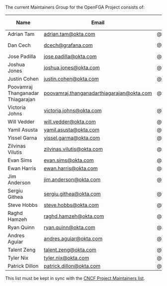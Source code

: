 The current Maintainers Group for the OpenFGA Project consists of:

| Name                             | Email                                      | Github           | Organization |	Repositories/Areas of Expertise | Added/Renewed On |
| ---------------------------------|--------------------------------------------|------------------|--------------|---------------------------------|------------|
| Adrian Tam                       | <adrian.tam@okta.com>                      | @adriantam       | Okta         | openfga                         | 2025-02-07 |  
| Dan Cech                         | <dcech@grafana.com>                        | @DanCech         | Grafana Labs | openfga                         | 2025-02-07 | 
| Jose Padilla                     | <jose.padilla@okta.com>                    | @jpadilla        | Okta         | openfga                         | 2025-02-07 |  
| Joshua Jones                     | <joshua.jones@okta.com>                    | @senojj          | Okta         | openfga                         | 2025-02-07 |   
| Justin Cohen                     | <justin.cohen@okta.com>                    | @justincoh       | Okta         | openfga                         | 2025-02-07 |  
| Poovamraj Thanganadar Thiagarajan| <poovamraj.thanganadarthiagarajan@okta.com>| @poovamraj       | Okta         | openfga                         | 2025-02-07 |  
| Victoria Johns                   | <victoria.johns@okta.com>                  | @vic-dev         | Okta         | openfga                         | 2025-02-07 |  
| Will Vedder                      | <will.vedder@okta.com>                     | @willvedd        | Okta         | openfga                         | 2025-02-07 |  
| Yamil Asusta                     | <yamil.asusta@okta.com>                    | @elbuo8          | Okta         | openfga                         | 2025-02-07 |  
| Yissel Garna                     | <yissel.garma@okta.com>                    | @yissellokta     | Okta         | openfga                         | 2025-02-07 |  
| Zilvinas Vilutis                 | <zilvinas.vilutis@okta.com>                | @cikasfm         | Okta         | openfga                         | 2025-02-07 |  
| Evan Sims                        | <evan.sims@okta.com>                       | @evansims        | Okta         | sdks                            | 2025-02-07 |  
| Ewan Harris                      | <ewan.harris@okta.com>                     | @ewanharris      | Okta         | openfga, cli, sdks              | 2025-02-07 |  
| Jim Anderson                     | <jim.anderson@okta.com>                    | @jimmyjames      | Okta         | sdks                            | 2025-02-07 |  
| Sergiu Githea                    | <sergiu.githea@okta.com>                   | @sergiught       | Okta         | cli                             | 2025-02-07 |  
| Steve Hobbs                      | <steve.hobbs@okta.com>                     | @stevehobbsdev   | Okta         | cli                             | 2025-02-07 | 
| Raghd Hamzeh                     | <raghd.hamzeh@okta.com>                    | @rhamzeh         | Okta         | openfga, sdks, cli, community   | 2025-02-07 |  
| Ryan Quinn                       | <ryan.quinn@okta.com>                      | @ryanpq          | Okta         | sdks                            | 2025-02-07 |
| Andres Aguiar                    | <andres.aguiar@okta.com>                   | @aaguiarz        | Okta         | openfga.dev, community          | 2025-02-07 |  
| Talent Zeng                      | <talent.zeng@okta.com>                     | @ttrzeng         | Okta         | openfga.dev                     | 2025-02-07 |  
| Tyler Nix                        | <tyler.nix@okta.com>                       | @tylernix        | Okta         | openfga.dev                     | 2025-02-07 |  
| Patrick Dillon                   | <patrick.dillon@okta.com>                  | @pdillon         | Okta         | openfga.dev                     | 2025-02-07 |   

This list must be kept in sync with the [CNCF Project Maintainers list](https://github.com/cncf/foundation/blob/master/project-maintainers.csv).
